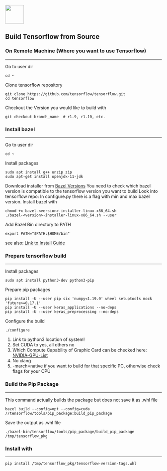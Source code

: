 <img src="https://upload.wikimedia.org/wikipedia/commons/2/2d/Tensorflow_logo.svg" height="60px"></img>

## Build Tensorflow from Source

### On Remote Machine (Where you want to use Tensorflow)
___
Go to user dir
```shell
cd ~
```
Clone tensorflow repository
```shell
git clone https://github.com/tensorflow/tensorflow.git
cd tensorflow
```
Checkout the Version you would like to build with 
```shell
git checkout branch_name  # r1.9, r1.10, etc.
```
### Install bazel
___
Go to user dir
```shell
cd ~
```
Install packages
```shell
sudo apt install g++ unzip zip
sudo apt-get install openjdk-11-jdk
```
Download installer from [Bazel Versions](https://github.com/bazelbuild/bazel/releases) 
You need to check which bazel version is compatible to the tensorflow version you want to build
Look into tensorflow repo: 
In configure.py there is a flag with min and max bazel version.
Install bazel with
```shell
chmod +x bazel-<version>-installer-linux-x86_64.sh
./bazel-<version>-installer-linux-x86_64.sh --user
```
Add Bazel Bin directory to PATH 
```shell
export PATH="$PATH:$HOME/bin"
```
see also: [Link to Install Guide](https://docs.bazel.build/versions/master/install-ubuntu.html#install-with-installer-ubuntu)

### Prepare tensorflow build
___
Install packages
```shell
sudo apt install python3-dev python3-pip
```
Prepare pip packages
```shell
pip install -U --user pip six 'numpy<1.19.0' wheel setuptools mock 'future>=0.17.1'
pip install -U --user keras_applications --no-deps
pip install -U --user keras_preprocessing --no-deps
```
Configure the build
```shell
./configure
```
1) Link to python3 location of system!
2) Set CUDA to yes, all others no
3) Which Compute Capability of Graphic Card can be checked here: [NVIDIA-GPU-List](https://developer.nvidia.com/cuda-gpus)
4) No clang
5) -march=native if you want to build for that specific PC, otherwise check flags for your CPU
### Build the Pip Package
___
This command actually builds the package but does not save it as .whl file
```shell
bazel build --config=opt --config=cuda //tensorflow/tools/pip_package:build_pip_package
```
Save the output as .whl file
```shell
./bazel-bin/tensorflow/tools/pip_package/build_pip_package /tmp/tensorflow_pkg
```
### Install with
___
```shell
pip install /tmp/tensorflow_pkg/tensorflow-version-tags.whl
```